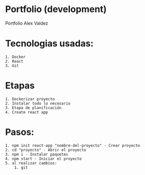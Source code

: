 # Portfolio (development)

Portfolio Alex Valdez 

# Tecnologias usadas: 
    1. Docker
    2. React
    3. Git

# Etapas   
    1. Dockerizar proyecto
    2. Instalar todo lo necesario
    3. Etapa de planificación
    4. Create react app


# Pasos:

    1. npm init react-app "nombre-del-proyecto" - Crear proyecto
    2. cd "proyecto" - Abrir el proyecto
    3. npm i - Instalar paquetes
    4. npm start - Iniciar el proyecto
    5. al realizar cambios:
        1. git 